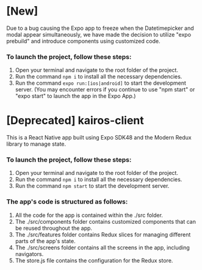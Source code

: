 # [New]
Due to a bug causing the Expo app to freeze when the Datetimepicker and modal appear simultaneously, we have made the decision to utilize "expo prebuild" and introduce components using customized code.

### To launch the project, follow these steps:
1. Open your terminal and navigate to the root folder of the project.
2. Run the command `npm i` to install all the necessary dependencies.
3. Run the command `expo run:[ios|android]` to start the development server. (You may encounter errors if you continue to use "npm start" or "expo start" to launch the app in the Expo App.)

# [Deprecated] kairos-client

This is a React Native app built using Expo SDK48 and the Modern Redux library to manage state.

### To launch the project, follow these steps:

1. Open your terminal and navigate to the root folder of the project.
2. Run the command `npm i` to install all the necessary dependencies.
3. Run the command `npm start` to start the development server.

### The app's code is structured as follows:

1. All the code for the app is contained within the ./src folder.
2. The ./src/components folder contains customized components that can be reused throughout the app.
3. The ./src/features folder contains Redux slices for managing different parts of the app's state.
4. The ./src/screens folder contains all the screens in the app, including navigators.
5. The store.js file contains the configuration for the Redux store.
